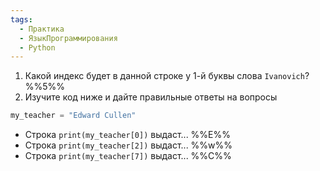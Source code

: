```yaml
---
tags:
  - Практика
  - ЯзыкПрограммирования
  - Python
---
```

1. Какой индекс будет в данной строке у 1-й буквы слова `Ivanovich`? %%5%%
2. Изучите код ниже и дайте правильные ответы на вопросы

```python
my_teacher = "Edward Cullen"
```

- Строка `print(my_teacher[0])` выдаст... %%E%%
- Строка `print(my_teacher[2])` выдаст... %%w%%
- Строка `print(my_teacher[7])` выдаст... %%C%%


